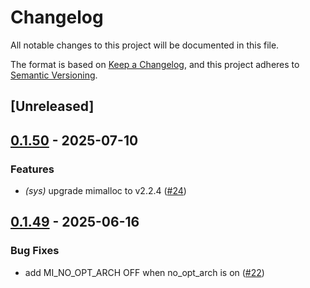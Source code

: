 # Changelog

All notable changes to this project will be documented in this file.

The format is based on [Keep a Changelog](https://keepachangelog.com/en/1.0.0/),
and this project adheres to [Semantic Versioning](https://semver.org/spec/v2.0.0.html).

## [Unreleased]

## [0.1.50](https://github.com/napi-rs/mimalloc-safe/compare/libmimalloc-sys2-v0.1.49...libmimalloc-sys2-v0.1.50) - 2025-07-10

### <!-- 0 -->Features

- *(sys)* upgrade mimalloc to v2.2.4 ([#24](https://github.com/napi-rs/mimalloc-safe/pull/24))

## [0.1.49](https://github.com/napi-rs/mimalloc-safe/compare/libmimalloc-sys2-v0.1.48...libmimalloc-sys2-v0.1.49) - 2025-06-16

### <!-- 1 -->Bug Fixes

- add MI_NO_OPT_ARCH OFF when no_opt_arch is on ([#22](https://github.com/napi-rs/mimalloc-safe/pull/22))
